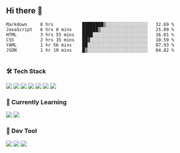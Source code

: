 ## Hi there 👋

<table>
<!--START_SECTION:waka-->

```text
Markdown     8 hrs           ████████▒░░░░░░░░░░░░░░░░   32.69 %
JavaScript   6 hrs 8 mins    ██████▒░░░░░░░░░░░░░░░░░░   25.09 %
HTML         3 hrs 55 mins   ████░░░░░░░░░░░░░░░░░░░░░   16.01 %
CSS          2 hrs 35 mins   ██▓░░░░░░░░░░░░░░░░░░░░░░   10.59 %
YAML         1 hr 56 mins    ██░░░░░░░░░░░░░░░░░░░░░░░   07.93 %
JSON         1 hr 10 mins    █▒░░░░░░░░░░░░░░░░░░░░░░░   04.82 %
```

<!--END_SECTION:waka-->
</table>

### 🛠 Tech Stack

![](https://img.shields.io/badge/HTML5-black?style=flat&logo=html5)
![](https://img.shields.io/badge/CSS3-black?style=flat&logo=css3)
![](https://img.shields.io/badge/Javascript-black?style=flat&logo=javascript)
![](https://img.shields.io/badge/Vue-black?style=flat&logo=vuedotjs)
![](https://img.shields.io/badge/node.js-black?style=flat&logo=nodedotjs)
![](https://img.shields.io/badge/MangoDB-black?style=flat&logo=mongodb)
![](https://img.shields.io/badge/MySQL-black?style=flat&logo=mysql)

### 📖 Currently Learning

![](https://img.shields.io/badge/TypeScript-black?style=flat&logo=typescript)
![](https://img.shields.io/badge/React-black?style=flat&logo=react)

### 📏 Dev Tool

<!-- <img src="https://media.giphy.com/media/SWoSkN6DxTszqIKEqv/giphy.gif" align="right" height="275" /> -->
![](https://img.shields.io/badge/Editor-VSCode-blue?style=flat-square&logo=visual-studio-code&logoColor=blue)
![](https://img.shields.io/badge/IDE-WebStorm-orange?style=flat-square&logo=webstorm&logoColor=white)
![](https://img.shields.io/badge/API-Postman-blue?style=flat-square&logo=postman&logoColor=orange)
